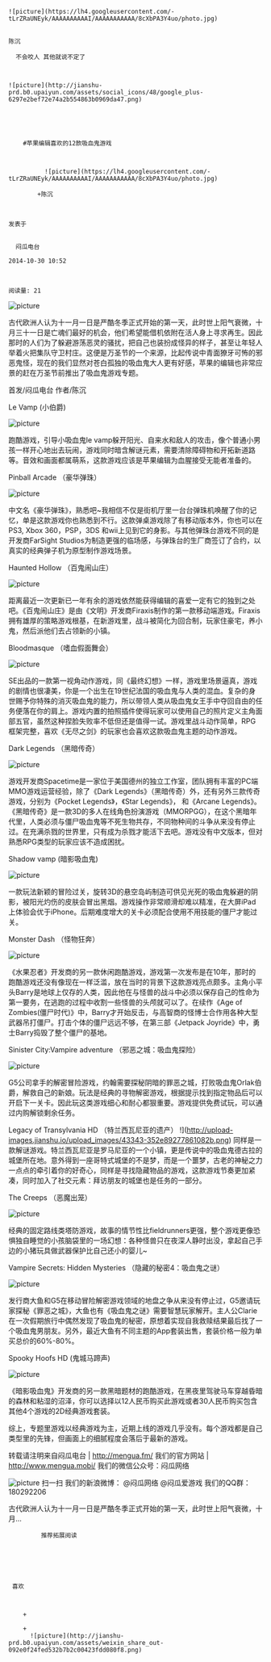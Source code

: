 
    
  
    ![picture](https://lh4.googleusercontent.com/-tLrZRaUNEyk/AAAAAAAAAAI/AAAAAAAAAAA/8cXbPA3Y4uo/photo.jpg)
    

    陈沉
  
      不会咬人 其他就说不定了

  
  
    ![picture](http://jianshu-prd.b0.upaiyun.com/assets/social_icons/48/google_plus-6297e2bef72e74a2b554863b0969da47.png)
  


    
      
        #苹果编辑喜欢的12款吸血鬼游戏
        
          
            
              ![picture](https://lh4.googleusercontent.com/-tLrZRaUNEyk/AAAAAAAAAAI/AAAAAAAAAAA/8cXbPA3Y4uo/photo.jpg)
            
            +陈沉
        
        
    
    发表于 

    
      闷瓜电台

    2014-10-30 10:52

    

    阅读量: 21
  


        
          
![picture](http://upload-images.jianshu.io/upload_images/43343-1f95b9e3351f2491.jpg?imageView2/2/w/1240/q/100)


  古代欧洲人认为十一月一日是严酷冬季正式开始的第一天，此时世上阳气衰微，十月三十一日是亡魂们最好的机会，他们希望能借机依附在活人身上寻求再生。因此那时的人们为了躲避游荡恶灵的骚扰，把自己也装扮成怪异的样子，甚至让年轻人举着火把集队守卫村庄。这便是万圣节的一个来源，比起传说中青面獠牙可怖的邪恶鬼怪，现在的我们显然对苍白孤独的吸血鬼大人更有好感，苹果的编辑也非常应景的赶在万圣节前推出了吸血鬼游戏专题。

  首发/闷瓜电台
作者/陈沉

  Le Vamp (小伯爵)


![picture](http://upload-images.jianshu.io/upload_images/43343-77f00a006c1a5f3d.png?imageView2/2/w/1240/q/100)

  跑酷游戏，引导小吸血鬼le vamp躲开阳光、自来水和敌人的攻击，像个普通小男孩一样开心地出去玩闹，游戏同时暗含解谜元素，需要清除障碍物和开拓新道路等。音效和画面都属萌系，这款游戏应该是苹果编辑为血腥接受无能者准备的。

  Pinball Arcade （豪华弹珠）


![picture](http://upload-images.jianshu.io/upload_images/43343-653a484f4360b1d2.png?imageView2/2/w/1240/q/100)

  中文名《豪华弹珠》，熟悉吧~我相信不仅是街机厅里一台台弹珠机唤醒了你的记忆，单是这款游戏你也熟悉到不行。这款弹桌游戏除了有移动版本外，你也可以在PS3, Xbox 360，PSP，3DS 和wii上见到它的身影。与其他弹珠台游戏不同的是开发商FarSight Studios为制造更强的临场感，与弹珠台的生厂商签订了合约，以真实的经典弹子机为原型制作游戏场景。

  Haunted Hollow （百鬼闹山庄）


![picture](http://upload-images.jianshu.io/upload_images/43343-f1e375532fc18bdb.png?imageView2/2/w/1240/q/100)

  距离最近一次更新已一年有余的游戏依然能获得编辑的喜爱一定有它的独到之处吧。《百鬼闹山庄》是由《文明》开发商Firaxis制作的第一款移动端游戏。Firaxis拥有雄厚的策略游戏根基，在新游戏里，战斗被简化为回合制，玩家住豪宅，养小鬼，然后派他们去占领新的小镇。

  Bloodmasque （嗜血假面舞会）


![picture](http://upload-images.jianshu.io/upload_images/43343-ffbfa485a9d22208.png?imageView2/2/w/1240/q/100)

  SE出品的一款第一视角动作游戏，同《最终幻想》一样，游戏里场景逼真，游戏的剧情也很凄美，你是一个出生在19世纪法国的吸血鬼与人类的混血。复杂的身世赐予你特殊的消灭吸血鬼的能力，所以带领人类从吸血鬼女王手中夺回自由的任务便落在你的肩上。游戏内置的拍照插件使得玩家可以使用自己的照片定义主角面部五官，虽然这种捏脸失败率不低但还是值得一试。游戏里战斗动作简单，RPG框架完整，喜欢《无尽之剑》的玩家也会喜欢这款吸血鬼主题的动作游戏。

  Dark Legends （黑暗传奇）

![picture](http://upload-images.jianshu.io/upload_images/43343-6de343cd43d5e45a.png?imageView2/2/w/1240/q/100)

  游戏开发商Spacetime是一家位于美国德州的独立工作室，团队拥有丰富的PC端MMO游戏运营经验，除了《Dark Legends》（黑暗传奇）外，还有另外三款传奇游戏，分别为《Pocket Legends》，《Star Legends》， 和《Arcane Legends》。 《黑暗传奇》是一款3D的多人在线角色扮演游戏（MMORPGG），在这个黑暗年代里，人类必须与僵尸吸血鬼等不死生物共存，不同物种间的斗争从来没有停止过。在充满杀戮的世界里，只有成为杀戮才能活下去吧。游戏没有中文版本，但对熟悉RPG类型的玩家应该不造成困扰。

  Shadow vamp (暗影吸血鬼)


![picture](http://upload-images.jianshu.io/upload_images/43343-5b03de181a689e40.png?imageView2/2/w/1240/q/100)

  一款玩法新颖的冒险过关，旋转3D的悬空岛屿制造可供见光死的吸血鬼躲避的阴影，被阳光灼伤的皮肤会冒出黑烟。游戏操作非常顺滑却难以精准，在大屏iPad上体验会优于iPhone。后期难度增大的关卡必须配合使用不用技能的僵尸才能过关。

  Monster Dash （怪物狂奔）


![picture](http://upload-images.jianshu.io/upload_images/43343-3b1503398025c833.png?imageView2/2/w/1240/q/100)

  《水果忍者》开发商的另一款休闲跑酷游戏，游戏第一次发布是在10年，那时的跑酷游戏还没有像现在一样泛滥，放在当时的背景下这款游戏亮点颇多。主角小平头Barry是地球上仅存的人类，因此他在与怪兽的战斗中必须以保存自己的性命为第一要务，在逃跑的过程中收割一些怪兽的头颅就可以了。在续作《Age of Zombies(僵尸时代)》中，Barry才开始反击，与高智商的怪博士合作用各种大型武器吊打僵尸。打击个体的僵尸远远不够，在第三部《Jetpack Joyride》中，勇士Barry捣毁了整个僵尸的基地。

  Sinister City:Vampire adventure （邪恶之城：吸血鬼探险）


![picture](http://upload-images.jianshu.io/upload_images/43343-d2c8089e2da0b167.png?imageView2/2/w/1240/q/100)

  G5公司拿手的解密冒险游戏，约翰需要探秘阴暗的罪恶之城，打败吸血鬼Orlak伯爵，解救自己的新娘。玩法是经典的寻物解密游戏，根据提示找到指定物品后可以开启下一关卡。因此玩这类游戏细心和耐心都狠重要。游戏提供免费试玩，可以通过内购解锁剩余任务。

  Legacy of Transylvania HD （特兰西瓦尼亚的遗产）
!](http://upload-images.jianshu.io/upload_images/43343-352e89277861082b.png)
同样是一款解谜游戏。特兰西瓦尼亚是罗马尼亚的一个小镇，更是传说中的吸血鬼德古拉的城堡所在地。意外得到一座哥特式城堡的不是梦，而是一个噩梦，古老的神秘之力一点点的牵引着你的好奇心，同样是寻找隐藏物品的游戏，这款游戏节奏更加紧凑，同时加入了社交元素：拜访朋友的城堡也是任务的一部分。

  The Creeps （恶魔出笼）


![picture](http://upload-images.jianshu.io/upload_images/43343-81ae258f384654a7.png?imageView2/2/w/1240/q/100)

  经典的固定路线类塔防游戏，故事的情节性比fieldrunners更强，整个游戏更像恐惧独自睡觉的小孩脑袋里的一场幻想：各种怪兽只在夜深人静时出没，拿起自己手边的小猪玩具做武器保护比自己还小的婴儿~

  Vampire Secrets: Hidden Mysteries （隐藏的秘密4：吸血鬼之谜）


![picture](http://upload-images.jianshu.io/upload_images/43343-747b51ba813275ed.png?imageView2/2/w/1240/q/100)

  发行商大鱼和G5在移动冒险解密游戏领域的地盘之争从来没有停止过，G5邀请玩家探秘《罪恶之城》，大鱼也有《吸血鬼之谜》需要智慧玩家解开。主人公Clarie在一次假期旅行中偶然发现了吸血鬼的秘密，原想着实现自我救赎结果最后找了一个吸血鬼男朋友。另外，最近大鱼有不同主题的App套装出售，套装价格一般为单买总价的60%-80%。

  Spooky Hoofs HD (鬼城马蹄声)

![picture](http://upload-images.jianshu.io/upload_images/43343-01ab2c36ed153ce5.png?imageView2/2/w/1240/q/100)

  《暗影吸血鬼》开发商的另一款黑暗题材的跑酷游戏，在黑夜里驾驶马车穿越昏暗的森林和粘湿的沼泽，你可以选择以12人民币购买此游戏或者30人民币购买包含其他4个游戏的2D经典游戏套装。

  综上，专题里游戏以经典游戏为主，近期上线的游戏几乎没有。每个游戏都是自己类型里的先锋，但画面上的细腻程度会落后于最新的游戏。

  转载请注明来自闷瓜电台 | http://mengua.fm/
我们的官方网站 | http://www.mengua.mobi/
我们的微信公众号：闷瓜网络

![picture](http://ww1.sinaimg.cn/small/d9b368b7gw1el4x2ex9icj2076076aay.jpg)
扫一扫
  我们的新浪微博：
@闷瓜网络  @闷瓜爱游戏
我们的QQ群：180292206


        
           
    
 
 古代欧洲人认为十一月一日是严酷冬季正式开始的第一天，此时世上阳气衰微，十月...
      
    
    
      
      
      
          
             推荐拓展阅读
        
      
    
    
      
          
     喜欢

      
      
        +
                  
        +
          ![picture](http://jianshu-prd.b0.upaiyun.com/assets/weixin_share_out-092e0f24fed532b7b2c00423fdd080f8.png)
        
      
    
  


